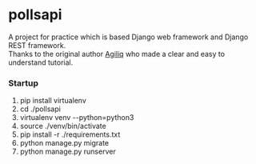 # pollsapi
A project for practice which is based Django web framework and Django REST framework.  
Thanks to the original author [Agiliq](https://books.agiliq.com/projects/django-api-polls-tutorial/en/latest/) 
who made a clear and easy to understand tutorial.

### Startup  
1. pip install virtualenv  
2. cd ./pollsapi  
3. virtualenv venv --python=python3  
4. source ./venv/bin/activate  
5. pip install -r ./requirements.txt  
6. python manage.py migrate  
7. python manage.py runserver  
